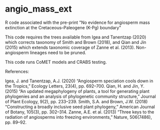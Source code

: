 # angio_mass_ext
R code associated with the pre-print "No evidence for angiosperm mass extinction at the Cretaceous–Paleogene (K-Pg) boundary"

This code requires the trees available from Igea and Tanentzap (2020) which corrects taxonomy of Smith and Brown (2018), and Qian and Jin (2015) which extends taxonomic coverage of Zanne et al. (2013).  Non-angiosperm lineages need to be pruned.

This code runs CoMET models and CRABS testing.

References:

Igea, J. and Tanentzap, A.J. (2020) “Angiosperm speciation cools down in the Tropics,” Ecology Letters, 23(4), pp. 692–700.
Qian, H. and Jin, Y. (2015) “An updated megaphylogeny of plants, a tool for generating plant phylogenies and an analysis of phylogenetic community structure,” Journal of Plant Ecology, 9(2), pp. 233–239.
Smith, S.A. and Brown, J.W. (2018) “Constructing a broadly inclusive seed plant phylogeny,” American Journal of Botany, 105(3), pp. 302–314.
Zanne, A.E. et al. (2013) “Three keys to the radiation of angiosperms into freezing environments,” Nature, 506(7486), pp. 89–92.
